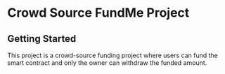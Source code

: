 # Crowd Source FundMe Project

## Getting Started

This project is a crowd-source funding project where users can fund the smart contract and only the owner can withdraw the funded amount. 

